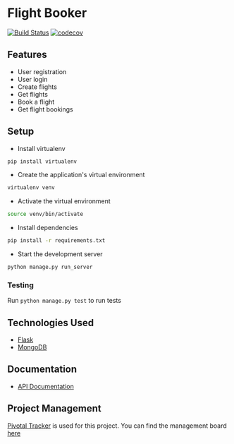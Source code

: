# Flight Booker

[![Build Status](https://travis-ci.com/otseobande/flight-booker.svg?branch=master)](https://travis-ci.com/otseobande/flight-booker) [![codecov](https://codecov.io/gh/otseobande/flight-booker/branch/master/graph/badge.svg)](https://codecov.io/gh/otseobande/flight-booker)

## Features

- User registration
- User login
- Create flights
- Get flights
- Book a flight
- Get flight bookings

## Setup

- Install virtualenv

```bash
pip install virtualenv
```

- Create the application's virtual environment

```bash
virtualenv venv
```

- Activate the virtual environment

```bash
source venv/bin/activate
```

- Install dependencies

```bash
pip install -r requirements.txt
```

- Start the development server

```bash
python manage.py run_server
```

### Testing

Run `python manage.py test` to run tests

## Technologies Used

- [Flask](http://flask.pocoo.org/)
- [MongoDB](https://www.mongodb.com/)


## Documentation

- [API Documentation](https://documenter.getpostman.com/view/3424044/S1a4Y7Yo?version=latest#ea2cb554-596b-4939-a55c-60a23c9bcb71)

## Project Management

[Pivotal Tracker](https://www.pivotaltracker.com) is used for this project. You can find the management board [here](https://www.pivotaltracker.com/n/projects/2358405)
